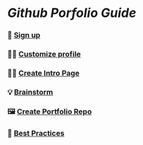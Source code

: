 # _Github Porfolio Guide_

### 📝 [Sign up](SIGN_UP.md)
### 🧑‍🎨 [Customize profile](CUSTOMIZE_PROFILE.md)
### 🙋‍♂️ [Create Intro Page](CREATE_INTRO_PAGE.md)
### 💡 [Brainstorm](BRAINSTORM.md)
### 🖼️ [Create Portfolio Repo](CREATE_PORTFOLIO_REPO.md)
### 📘 [Best Practices](BEST_PRACTICES.md)